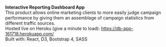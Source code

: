**Interactive Reporting Dashboard App**  
This product allows online marketing clients to more easily judge campaign performance by giving them an assemblage of campaign statistics from different traffic sources.  
Hosted live on Heroku (give a minute to load): https://db-app-161718.herokuapp.com/  
Built with: React, D3, Bootstrap 4, SASS

